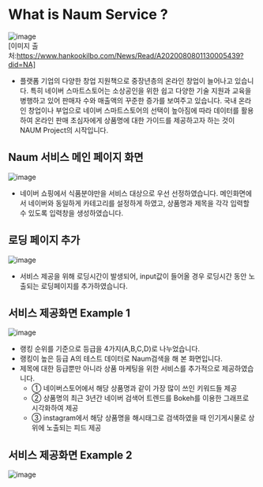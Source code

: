 # What is Naum Service ?

![image](https://newsimg.hankookilbo.com/cms/articlerelease/2020/08/08/4c8c98e2-84b1-4426-bf07-4a534605bc4e.png)</br>
[이미지 출처:https://www.hankookilbo.com/News/Read/A2020080801130005439?did=NA]
</br>
- 플랫폼 기업의 다양한 창업 지원책으로 중장년층의 온라인 창업이 늘어나고 있습니다. 특히 네이버 스마트스토어는 소상공인을 위한 쉽고 다양한 기술 지원과 교육을 병행하고 있어 판매자 수와 매출액의 꾸준한 증가를 보여주고 있습니다.
국내 온라인 창업이나 부업으로 네이버 스마트스토어의 선택이 높아짐에 따라 데이터를 활용하여 온라인 판매 초심자에게 상품명에 대한 가이드를 제공하고자 하는 것이 NAUM Project의 시작입니다.

## Naum 서비스 메인 페이지 화면
![image](https://trello-attachments.s3.amazonaws.com/5ef9b25e65d7ed813a5ae0ce/5f33d3e1b81df3575cfbc6d9/1c63d7acf3df27af522029da1bf9b667/MainPage.png)

- 네이버 쇼핑에서 식품분야만을 서비스 대상으로 우선 선정하였습니다.
메인화면에서 네이버와 동일하게 카테고리를 설정하게 하였고, 상품명과 제목을 각각 입력할 수 있도록 입력창을 생성하였습니다. 

## 로딩 페이지 추가
![image](https://trello-attachments.s3.amazonaws.com/5ef9b25e65d7ed813a5ae0ce/5f33d3e1b81df3575cfbc6d9/f139ccb65e31d77ac8e2666d5e314562/LoadingPage.png)

- 서비스 제공을 위해 로딩시간이 발생되어, input값이 들어올 경우 로딩시간 동안 노출되는 로딩페이지를 추가하였습니다. 

## 서비스 제공화면 Example 1
![image](https://trello-attachments.s3.amazonaws.com/5ef9b25e65d7ed813a5ae0ce/5f33d3e1b81df3575cfbc6d9/f20b729646cca32cc1c232287315f4f0/image.png)
- 랭킹 순위를 기준으로 등급을 4가지(A,B,C,D)로 나누었습니다. 
- 랭킹이 높은 등급 A의 테스트 데이터로 Naum검색을 해 본 화면입니다. 
- 제목에 대한 등급뿐만 아니라 상품 마케팅을 위한 서비스를 추가적으로 제공하였습니다.
  - ① 네이버스토어에서 해당 상품명과 같이 가장 많이 쓰인 키워드들 제공
  - ② 상품명의 최근 3년간 네이버 검색어 트렌드를 Bokeh를 이용한 그래프로 시각화하여 제공
  - ③ instagram에서 해당 상품명을 해시태그로 검색하였을 때 인기게시물로 상위에 노출되는 피드 제공

## 서비스 제공화면 Example 2
![image](https://trello-attachments.s3.amazonaws.com/5ef9b25e65d7ed813a5ae0ce/5f33d3e1b81df3575cfbc6d9/8a8379fd896c6b2fb89511b0ee13bb06/image.png)
